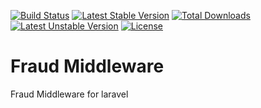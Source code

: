 [![Build Status](https://travis-ci.org/iamalirezaj/fraud.svg?branch=develop)](https://travis-ci.org/iamalirezaj/fraud)
[![Latest Stable Version](https://poser.pugx.org/josh/fraud/v/stable)](https://packagist.org/packages/josh/fraud)
[![Total Downloads](https://poser.pugx.org/josh/fraud/downloads)](https://packagist.org/packages/josh/fraud)
[![Latest Unstable Version](https://poser.pugx.org/josh/fraud/v/unstable)](//packagist.org/packages/josh/fraud)
[![License](https://poser.pugx.org/josh/fraud/license)](https://packagist.org/packages/josh/fraud)

# Fraud Middleware
Fraud Middleware for laravel
